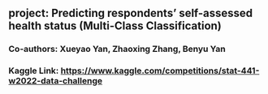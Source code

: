 ## project: Predicting respondents’ self-assessed health status (Multi-Class Classification)
### Co-authors: Xueyao Yan, Zhaoxing Zhang, Benyu Yan
### Kaggle Link: https://www.kaggle.com/competitions/stat-441-w2022-data-challenge
